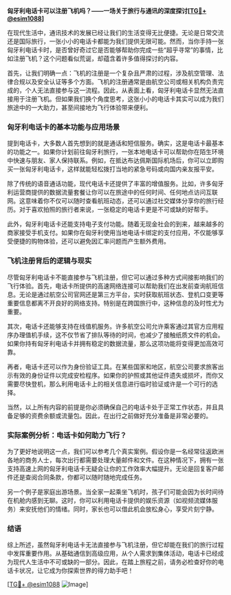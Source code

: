 **匈牙利电话卡可以注册飞机吗？——一场关于旅行与通讯的深度探讨[[TG💪+ @esim1088](https://t.me/s/esim1088)]**

在现代生活中，通讯技术的发展已经让我们的生活变得无比便捷。无论是日常交流还是国际旅行，一张小小的电话卡都能为我们提供无限可能。然而，当你手持一张匈牙利电话卡时，是否曾好奇过它是否能够帮助你完成一些“超乎寻常”的事情，比如注册飞机？这个问题看似荒诞，却蕴含着许多值得探讨的内容。

首先，让我们明确一点：飞机的注册是一个复杂且严肃的过程，涉及航空管理、法律合规以及安全认证等多个方面。飞机的注册通常是由航空公司或相关机构负责完成的，个人无法直接参与这一流程。因此，从表面上看，匈牙利电话卡显然无法直接用于注册飞机。但如果我们换个角度思考，这张小小的电话卡其实可以成为我们旅途中的一大助力，甚至间接地为飞行体验带来便利。

### 匈牙利电话卡的基本功能与应用场景

提到电话卡，大多数人首先想到的就是通话和短信服务。确实，这是电话卡最基本的功能之一。如果你计划前往匈牙利旅行，一张本地电话卡可以帮助你在陌生环境中快速与朋友、家人保持联系。例如，在抵达布达佩斯国际机场后，你可以立即购买一张匈牙利电话卡，这样就能轻松拨打当地的紧急号码或向国内亲友报平安。

除了传统的语音通话功能，现代电话卡还提供了丰富的增值服务。比如，许多匈牙利运营商提供的数据流量套餐让你可以在旅途中的任何时间、任何地点访问互联网。这意味着你不仅可以随时查看航班动态，还可以通过社交媒体分享你的旅行经历。对于喜欢拍照的旅行者来说，一张稳定的电话卡更是不可或缺的好帮手。

此外，匈牙利电话卡还能支持电子支付功能。随着无现金社会的到来，越来越多的商家接受手机支付。如果你在匈牙利使用当地电话卡绑定的支付应用，不仅能够享受便捷的购物体验，还可以避免因汇率问题而产生额外费用。

### 飞机注册背后的逻辑与现实

尽管匈牙利电话卡不能直接参与飞机注册，但它可以通过多种方式间接影响我们的飞行体验。首先，电话卡所提供的高速网络连接可以帮助我们在出发前查询航班信息。无论是通过航空公司官网还是第三方平台，实时获取航班状态、登机口变更等重要信息都离不开良好的网络支持。特别是在跨国旅行中，这种信息的及时性尤为重要。

其次，电话卡还能够支持在线值机服务。许多航空公司允许乘客通过其官方应用程序办理值机手续，这不仅节省了排队等待的时间，也减少了接触纸质文件的机会。如果你持有匈牙利电话卡并拥有稳定的数据流量，那么这项功能将变得更加高效可靠。

再者，电话卡还可以作为身份验证工具。在某些国家和地区，航空公司要求旅客出示有效的身份证件以完成安检程序。如果你的护照或其他证件遗失或损坏，而你又需要尽快登机，那么利用电话卡上的相关信息进行临时验证或许是一个可行的选择。

当然，以上所有内容的前提是你必须确保自己的电话卡处于正常工作状态，并且具备足够的资费余额或流量包。因此，在出行之前做好充分准备是非常必要的。

### 实际案例分析：电话卡如何助力飞行？

为了更好地说明这一点，我们可以参考几个真实案例。假设你是一名经常往返欧洲各地的商务人士，每次出行都需要处理大量邮件和文件。在这种情况下，拥有一张支持高速上网的匈牙利电话卡无疑会让你的工作效率大幅提升。无论是回复客户邮件还是查阅合同条款，你都可以随时随地完成任务。

另一个例子是家庭出游场景。当全家一起乘坐飞机时，孩子们可能会因为长时间待在机舱内感到无聊。这时，你可以利用电话卡提供的娱乐资源（如视频流媒体服务）来安抚他们的情绪。同时，家长也可以借此机会放松身心，享受片刻宁静。

### 结语

综上所述，虽然匈牙利电话卡无法直接参与飞机注册，但它却能在我们的旅行过程中发挥重要作用。从基础通信到高级应用，从个人需求到集体活动，电话卡已经成为现代人生活中不可或缺的一部分。因此，在踏上旅程之前，请务必检查好你的电话卡状况，让它成为你探索世界的得力助手吧！

[[TG💪+ @esim1088](https://t.me/s/esim1088) ![Image](https://i.postimg.cc/4NQfJmqS/Snipaste-2025-05-13-00-14-12.png)]